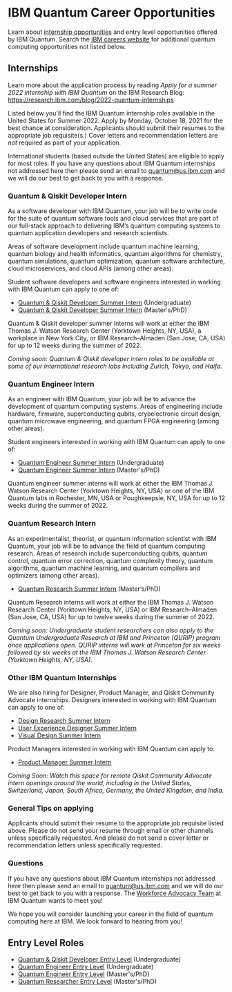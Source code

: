 # IBM Quantum Career Opportunities

Learn about [internship opportunities](https://www.ibm.com/quantum-computing/internship/) and entry level opportunities offered by IBM Quantum. Search the [IBM careers website](http://ibm.biz/quantum-careers) for additional quantum computing opportunities not listed below.

## Internships

Learn more about the application process by reading *Apply for a summer 2022 internship with IBM Quantum* on the IBM Research Blog:  
https://research.ibm.com/blog/2022-quantum-internships

Listed below you'll find the IBM Quantum internship roles available in the United States for Summer 2022. Apply by Monday, October 18, 2021 for the best chance at consideration. Applicants should submit their resumes to the appropriate job requisite(s.) Cover letters and recommendation letters are _not_ required as part of your application.

International students (based outside the United States) are eligible to apply for most roles. If you have any questions about IBM Quantum internships not addressed here then please send an email to quantum@us.ibm.com and we will do our best to get back to you with a response.

### Quantum & Qiskit Developer Intern

As a software developer with IBM Quantum, your job will be to write code for the suite of quantum software tools and cloud services that are part of our full-stack approach to delivering IBM’s quantum computing systems to quantum application developers and research scientists.

Areas of software development include quantum machine learning, quantum biology and health informatics, quantum algorithms for chemistry, quantum simulations, quantum optimization, quantum software architecture, cloud microservices, and cloud APIs (among other areas).

Student software developers and software engineers interested in working with IBM Quantum can apply to one of:
- [Quantum & Qiskit Developer Summer Intern](https://careers.ibm.com/job/13791741/quantum-qiskit-developer-summer-intern-undergraduate-2022-remote/) (Undergraduate)
- [Quantum & Qiskit Developer Summer Intern](https://careers.ibm.com/job/13791740/quantum-qiskit-developer-summer-intern-2022-remote/) (Master's/PhD)

Quantum & Qiskit developer summer interns will work at either the IBM Thomas J. Watson Research Center (Yorktown Heights, NY, USA), a workplace in New York City, or IBM Research–Almaden (San Jose, CA, USA) for up to 12 weeks during the summer of 2022.

_Coming soon: Quantum & Qiskit developer intern roles to be available at some of our international research labs including Zurich, Tokyo, and Haifa._


### Quantum Engineer Intern

As an engineer with IBM Quantum, your job will be to advance the development of quantum computing systems. Areas of engineering include hardware, firmware, superconducting qubits, cryoelectronic circuit design, quantum microwave engineering, and quantum FPGA engineering (among other areas).

Student engineers interested in working with IBM Quantum can apply to one of:

- [Quantum Engineer Summer Intern](https://careers.ibm.com/job/13791743/quantum-engineer-summer-intern-undergrad-2022-remote/) (Undergraduate)
- [Quantum Engineer Summer Intern](https://careers.ibm.com/job/13791742/quantum-engineer-summer-intern-masters-phd-2022-remote/) (Master's/PhD)

Quantum engineer summer interns will work at either the IBM Thomas J. Watson Research Center (Yorktown Heights, NY, USA) or one of the IBM Quantum labs in Rochester, MN, USA or Poughkeepsie, NY, USA for up to 12 weeks during the summer of 2022.


### Quantum Research Intern

As an experimentalist, theorist, or quantum information scientist with IBM Quantum, your job will be to advance the field of quantum computing research. Areas of research include superconducting qubits, quantum control, quantum error correction, quantum complexity theory, quantum algorithms, quantum machine learning, and quantum compilers and optimizers (among other areas).

- [Quantum Research Summer Intern](https://careers.ibm.com/job/13790225/quantum-research-summer-intern-masters-phd-2022-remote/) (Master’s/PhD)

Quantum Research interns will work at either the IBM Thomas J. Watson Research Center (Yorktown Heights, NY, USA) or IBM Research–Almaden (San Jose, CA, USA) for up to twelve weeks during the summer of 2022.

_Coming soon: Undergraduate student researchers can also apply to the Quantum Undergraduate Research at IBM and Princeton (QURIP) program once applications open. QURIP interns will work at Princeton for six weeks followed by six weeks at the IBM Thomas J. Watson Research Center (Yorktown Heights, NY, USA)._


### Other IBM Quantum Internships

We are also hiring for Designer, Product Manager, and Qiskit Community Advocate internships. Designers interested in working with IBM Quantum can apply to one of:

- [Design Research Summer Intern](https://careers.ibm.com/job/13527879/design-research-summer-intern-2022-remote/)
- [User Experience Designer Summer Intern](https://careers.ibm.com/job/13522691/user-experience-designer-summer-intern-2022-remote/)
- [Visual Design Summer Intern](https://careers.ibm.com/job/13527928/visual-design-summer-intern-2022-remote/)

Product Managers interested in working with IBM Quantum can apply to:

- [Product Manager Summer Intern](https://careers.ibm.com/job/13546030/product-manager-summer-intern-2022-remote/)

_Coming Soon: Watch this space for remote Qiskit Community Advocate intern openings around the world, including in the United States, Switzerland, Japan, South Africa, Germany, the United Kingdom, and India._


### General Tips on applying

Applicants should submit their resume to the appropriate job requisite listed above. Please do not send your resume through email or other channels unless specifically requested. And please do not send a cover letter or recommendation letters unless specifically requested.

### Questions

If you have any questions about IBM Quantum internships not addressed here then please send an email to quantum@us.ibm.com and we will do our best to get back to you with a response. The [Workforce Advocacy Team](https://github.com/orgs/IBM/teams/quantum-workforce-advocacy/members) at IBM Quantum wants to meet you!

We hope you will consider launching your career in the field of quantum computing here at IBM. We look forward to hearing from you!

## Entry Level Roles

- [Quantum & Qiskit Developer Entry Level](https://careers.ibm.com/job/14385861/quantum-qiskit-developer-entry-level-remote/) (Undergraduate)
- [Quantum Engineer Entry Level](https://careers.ibm.com/job/14385864/quantum-engineer-entry-level-remote/) (Undergraduate)
- [Quantum Engineer Entry Level](https://careers.ibm.com/job/14385863/quantum-engineer-entry-level-remote/) (Master's/PhD)
- [Quantum Researcher Entry Level](https://careers.ibm.com/job/14387611/quantum-researcher-entry-level-remote/) (Master's/PhD)
